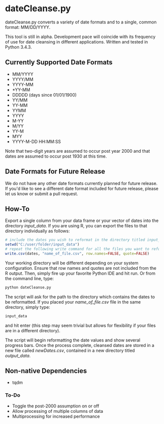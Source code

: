 # dateCleanse.py

dateCleanse.py converts a variety of date formats and to a single, common format: MM/DD/YYYY.

This tool is still in alpha. Development pace will coincide with its frequency of use for date cleansing in 
different applications. Written and tested in Python 3.4.3. 

## Currently Supported Date Formats

- MM/YYYY
- YYYY/MM
- YYYY-MM
- *YY-MM
- DDDDD (days since 01/01/1900)
- YY/MM
- YY-MM
- YYMM
- YYYY
- M-YY
- M/YY
- YY-M
- MYY
- YYYY-M-DD HH:MM:SS
    
Note that two-digit years are assumed to occur post year 2000 and that dates are assumed to occur post 1930 at this time.  

## Date Formats for Future Release

We do not have any other date formats currently planned for future release. If you'd like to see a different date 
format included for future release, please let us know or submit a pull request. 

## How-To

Export a single column from your data frame or your vector of dates into the directory *input_data*. If you 
are using R, you can export the files to that directory individually as follows:

```r
# include the dates you wish to reformat in the directory titled input_data
setwd("C:/user/folder/input_data")
# repeat the following write command for all the files you want to reformat
write.csv(dates, "name_of_file.csv", row.names=FALSE, quote=FALSE)
```

Your working directory will be different depending on your system configuration. Ensure that row names and quotes are 
not included from the R output. Then, simply fire up your favorite Python IDE and hit run. 
Or from the command line, type:

```python
python dateCleanse.py
```

The script will ask for the path to the directory which contains the dates to be reformatted. If you placed 
your *name_of_file.csv* file in the same directory, simply type:

```python
input_data
```
and hit enter (this step may seem trivial but allows for flexibility if your files are in a different directory).

The script will begin reformatting the date values and show several progress bars. Once the process complete, 
cleansed dates are stored in a new file called *newDates.csv*, contained in a new directory titled *output_data*. 

## Non-native Dependencies

- tqdm

### To-Do
    
- Toggle the post-2000 assumption on or off
- Allow processing of multiple columns of data
- Multiprocessing for increased performance

